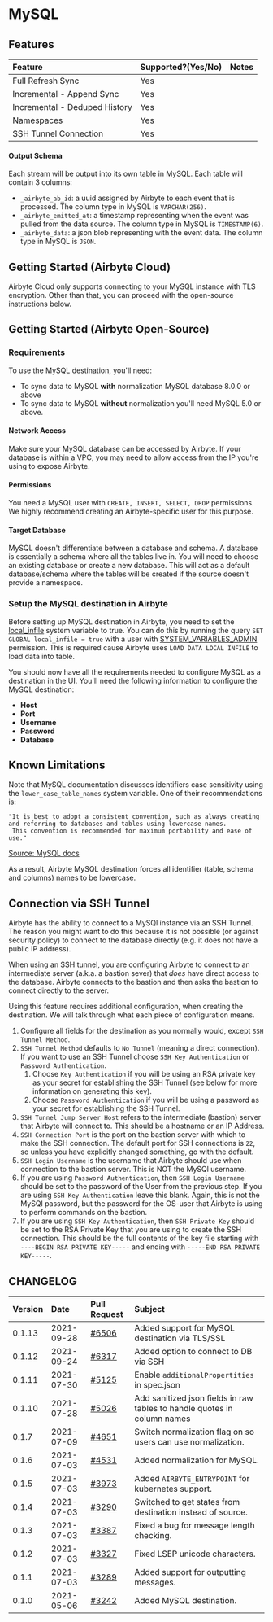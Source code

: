 # MySQL

## Features

| Feature | Supported?\(Yes/No\) | Notes |
| :--- | :--- | :--- |
| Full Refresh Sync | Yes |  |
| Incremental - Append Sync | Yes |  |
| Incremental - Deduped History | Yes |  |
| Namespaces | Yes |  |
| SSH Tunnel Connection | Yes |  |

#### Output Schema

Each stream will be output into its own table in MySQL. Each table will contain 3 columns:

* `_airbyte_ab_id`: a uuid assigned by Airbyte to each event that is processed. The column type in MySQL is `VARCHAR(256)`.
* `_airbyte_emitted_at`: a timestamp representing when the event was pulled from the data source. The column type in MySQL is `TIMESTAMP(6)`.
* `_airbyte_data`: a json blob representing with the event data. The column type in MySQL is `JSON`.

## Getting Started \(Airbyte Cloud\)

Airbyte Cloud only supports connecting to your MySQL instance with TLS encryption. Other than that, you can proceed with the open-source instructions below.

## Getting Started \(Airbyte Open-Source\)

### Requirements

To use the MySQL destination, you'll need:

* To sync data to MySQL **with** normalization MySQL database 8.0.0 or above
* To sync data to MySQL **without** normalization you'll need MySQL 5.0 or above.

#### Network Access

Make sure your MySQL database can be accessed by Airbyte. If your database is within a VPC, you may need to allow access from the IP you're using to expose Airbyte.

#### **Permissions**

You need a MySQL user with `CREATE, INSERT, SELECT, DROP` permissions. We highly recommend creating an Airbyte-specific user for this purpose.

#### Target Database

MySQL doesn't differentiate between a database and schema. A database is essentially a schema where all the tables live in. You will need to choose an existing database or create a new database. This will act as a default database/schema where the tables will be created if the source doesn't provide a namespace.

### Setup the MySQL destination in Airbyte

Before setting up MySQL destination in Airbyte, you need to set the [local\_infile](https://dev.mysql.com/doc/refman/8.0/en/server-system-variables.html#sysvar_local_infile) system variable to true. You can do this by running the query `SET GLOBAL local_infile = true` with a user with [SYSTEM\_VARIABLES\_ADMIN](https://dev.mysql.com/doc/refman/8.0/en/privileges-provided.html#priv_system-variables-admin) permission. This is required cause Airbyte uses `LOAD DATA LOCAL INFILE` to load data into table.

You should now have all the requirements needed to configure MySQL as a destination in the UI. You'll need the following information to configure the MySQL destination:

* **Host**
* **Port**
* **Username**
* **Password**
* **Database**

## Known Limitations

Note that MySQL documentation discusses identifiers case sensitivity using the `lower_case_table_names` system variable. One of their recommendations is:

```text
"It is best to adopt a consistent convention, such as always creating and referring to databases and tables using lowercase names.
 This convention is recommended for maximum portability and ease of use."
```

[Source: MySQL docs](https://dev.mysql.com/doc/refman/8.0/en/identifier-case-sensitivity.html)

As a result, Airbyte MySQL destination forces all identifier \(table, schema and columns\) names to be lowercase.

## Connection via SSH Tunnel

Airbyte has the ability to connect to a MySQl instance via an SSH Tunnel. The reason you might want to do this because it is not possible \(or against security policy\) to connect to the database directly \(e.g. it does not have a public IP address\).

When using an SSH tunnel, you are configuring Airbyte to connect to an intermediate server \(a.k.a. a bastion sever\) that _does_ have direct access to the database. Airbyte connects to the bastion and then asks the bastion to connect directly to the server.

Using this feature requires additional configuration, when creating the destination. We will talk through what each piece of configuration means.

1. Configure all fields for the destination as you normally would, except `SSH Tunnel Method`.
2. `SSH Tunnel Method` defaults to `No Tunnel` \(meaning a direct connection\). If you want to use an SSH Tunnel choose `SSH Key Authentication` or `Password Authentication`.
   1. Choose `Key Authentication` if you will be using an RSA private key as your secret for establishing the SSH Tunnel \(see below for more information on generating this key\).
   2. Choose `Password Authentication` if you will be using a password as your secret for establishing the SSH Tunnel.
3. `SSH Tunnel Jump Server Host` refers to the intermediate \(bastion\) server that Airbyte will connect to. This should be a hostname or an IP Address.
4. `SSH Connection Port` is the port on the bastion server with which to make the SSH connection. The default port for SSH connections is `22`, so unless you have explicitly changed something, go with the default.
5. `SSH Login Username` is the username that Airbyte should use when connection to the bastion server. This is NOT the MySQl username.
6. If you are using `Password Authentication`, then `SSH Login Username` should be set to the password of the User from the previous step. If you are using `SSH Key Authentication` leave this blank. Again, this is not the MySQl password, but the password for the OS-user that Airbyte is using to perform commands on the bastion.
7. If you are using `SSH Key Authentication`, then `SSH Private Key` should be set to the RSA Private Key that you are using to create the SSH connection. This should be the full contents of the key file starting with `-----BEGIN RSA PRIVATE KEY-----` and ending with `-----END RSA PRIVATE KEY-----`.

## CHANGELOG

| Version | Date | Pull Request | Subject |
| :--- | :--- | :--- | :--- |
| 0.1.13 | 2021-09-28 | [\#6506](https://github.com/airbytehq/airbyte/pull/6506) | Added support for MySQL destination via TLS/SSL |
| 0.1.12 | 2021-09-24 | [\#6317](https://github.com/airbytehq/airbyte/pull/6317) | Added option to connect to DB via SSH |
| 0.1.11 | 2021-07-30 | [\#5125](https://github.com/airbytehq/airbyte/pull/5125) | Enable `additionalPropertities` in spec.json |
| 0.1.10 | 2021-07-28 | [\#5026](https://github.com/airbytehq/airbyte/pull/5026) | Add sanitized json fields in raw tables to handle quotes in column names |
| 0.1.7 | 2021-07-09 | [\#4651](https://github.com/airbytehq/airbyte/pull/4651) | Switch normalization flag on so users can use normalization. |
| 0.1.6 | 2021-07-03 | [\#4531](https://github.com/airbytehq/airbyte/pull/4531) | Added normalization for MySQL. |
| 0.1.5 | 2021-07-03 | [\#3973](https://github.com/airbytehq/airbyte/pull/3973) | Added `AIRBYTE_ENTRYPOINT` for kubernetes support. |
| 0.1.4 | 2021-07-03 | [\#3290](https://github.com/airbytehq/airbyte/pull/3290) | Switched to get states from destination instead of source. |
| 0.1.3 | 2021-07-03 | [\#3387](https://github.com/airbytehq/airbyte/pull/3387) | Fixed a bug for message length checking. |
| 0.1.2 | 2021-07-03 | [\#3327](https://github.com/airbytehq/airbyte/pull/3327) | Fixed LSEP unicode characters. |
| 0.1.1 | 2021-07-03 | [\#3289](https://github.com/airbytehq/airbyte/pull/3289) | Added support for outputting messages. |
| 0.1.0 | 2021-05-06 | [\#3242](https://github.com/airbytehq/airbyte/pull/3242) | Added MySQL destination. |

